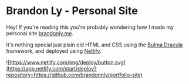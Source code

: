 # Brandon Ly - Personal Site

Hey! If you're reading this you're probably wondering how I made my personal site [brandonly.me](https://brandonly.me).

It's nothing special just plain old HTML and CSS using the [Bulma Dracula](https://github.com/mazipan/bulma-dracula) framework, and deployed using [Netlify](https://netlify.com).

![https://www.netlify.com/img/deploy/button.svg](https://app.netlify.com/start/deploy?repository=https://github.com/brandonnly/portfolio-site)
